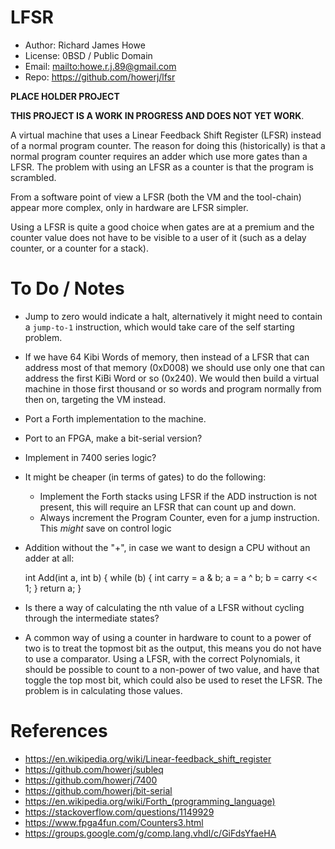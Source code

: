 # LFSR

* Author: Richard James Howe
* License: 0BSD / Public Domain
* Email: <mailto:howe.r.j.89@gmail.com>
* Repo: <https://github.com/howerj/lfsr>

**PLACE HOLDER PROJECT**

**THIS PROJECT IS A WORK IN PROGRESS AND DOES NOT YET WORK**.

A virtual machine that uses a Linear Feedback Shift Register (LFSR) instead of a
normal program counter. The reason for doing this (historically) is that a normal 
program counter requires an adder which use more gates than a LFSR. The problem
with using an LFSR as a counter is that the program is scrambled.

From a software point of view a LFSR (both the VM and the tool-chain) appear
more complex, only in hardware are LFSR simpler.

Using a LFSR is quite a good choice when gates are at a premium and the counter
value does not have to be visible to a user of it (such as a delay counter, or
a counter for a stack).

# To Do / Notes

* Jump to zero would indicate a halt, alternatively it might need to contain a
  `jump-to-1` instruction, which would take care of the self starting problem.
* If we have 64 Kibi Words of memory, then instead of a LFSR that can address
  most of that memory (0xD008) we should use only one that can address the
  first KiBi Word or so (0x240). We would then build a virtual machine in those
  first thousand or so words and program normally from then on, targeting the
   VM instead.
* Port a Forth implementation to the machine.
* Port to an FPGA, make a bit-serial version?
* Implement in 7400 series logic?
* It might be cheaper (in terms of gates) to do the following:
  - Implement the Forth stacks using LFSR if the ADD instruction is not
  present, this will require an LFSR that can count up and down.
  - Always increment the Program Counter, even for a jump instruction. This
  *might* save on control logic
* Addition without the "+", in case we want to design a CPU without an adder at
all:

	int Add(int a, int b) {
		while (b) {
			int carry = a & b;
			a = a ^ b;
			b = carry << 1;
		}
		return a;
	}

* Is there a way of calculating the nth value of a LFSR without cycling through
  the intermediate states? 
* A common way of using a counter in hardware to count to a power of two is to
  treat the topmost bit as the output, this means you do not have to use a
  comparator. Using a LFSR, with the correct Polynomials, it should be possible
  to count to a non-power of two value, and have that toggle the top most bit,
  which could also be used to reset the LFSR. The problem is in calculating
  those values.

# References

* <https://en.wikipedia.org/wiki/Linear-feedback_shift_register>
* <https://github.com/howerj/subleq>
* <https://github.com/howerj/7400>
* <https://github.com/howerj/bit-serial>
* <https://en.wikipedia.org/wiki/Forth_(programming_language)>
* <https://stackoverflow.com/questions/1149929>
* <https://www.fpga4fun.com/Counters3.html>
* <https://groups.google.com/g/comp.lang.vhdl/c/GiFdsYfaeHA>
